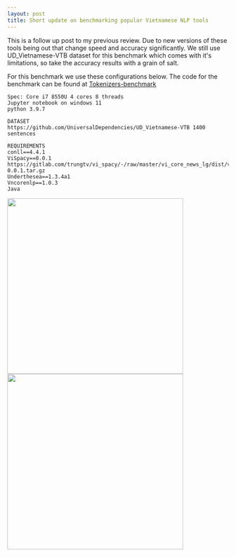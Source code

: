 ```yaml
---
layout: post
title: Short update on benchmarking popular Vietnamese NLP tools 
---
```


This is a follow up post to my previous review. Due to new versions of these tools being out that change speed and accuracy significantly. We still use UD_Vietnamese-VTB dataset for this benchmark which comes with it's limitations, so take the accuracy results with a grain of salt. 

For this benchmark we use these configurations below. The code for the benchmark can be found at [Tokenizers-benchmark](https://github.com/huybik/Tokenizers-benchmark)

```
Spec: Core i7 8550U 4 cores 8 threads
Jupyter notebook on windows 11
python 3.9.7

DATASET
https://github.com/UniversalDependencies/UD_Vietnamese-VTB 1400 sentences

REQUIREMENTS
conll==4.4.1
ViSpacy==0.0.1 https://gitlab.com/trungtv/vi_spacy/-/raw/master/vi_core_news_lg/dist/vi_core_news_lg-0.0.1.tar.gz
Underthesea==1.3.4a1
Vncorenlp==1.0.3 
Java
```

<img src='images/accuracy.png' width=400>

<img src='images/runtime.png' width=400>
